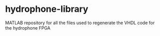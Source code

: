 # hydrophone-library
MATLAB repository for all the files used to regenerate the VHDL code for the hydrophone FPGA
